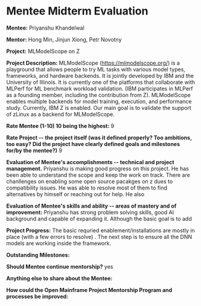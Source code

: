 # Mentee Midterm Evaluation

**Mentee:**
Priyanshu Khandelwal 

**Mentor:**
Hong Min, Jinjun Xiong, Petr Novotny

**Project:**
MLModelScope on Z

**Project Description:**
MLModelScope (https://mlmodelscope.org/) is a playground that allows people to try ML tasks with various model types, frameworks, and hardware backends. It is jointly developed by IBM and the University of Illinois. It is currently one of the platforms that collaborate with MLPerf for ML benchmark workload validation. (IBM participates in MLPerf as a founding member, including the contribution from Z). MLModelScope enables multiple backends for model training, execution, and performance study. Currently, IBM Z is enabled. Our main goal is to validate the support of zLinux as a backend for MLModelScope.

**Rate Mentee (1-10) 10 being the highest:**
9

**Rate Project -- the project itself (was it defined properly? Too ambitions, too easy? Did the project have clearly defined goals and milestones for/by the mentee?)**
9

**Evaluation of Mentee's accomplishments -- technical and project management.**
Priyanshu is making good progress on this project. He has been able to understand the scope and keep the work on track. There are chanllenges on enabling some open source pacakges on z dues to compatibility issues. He was able to resolve most of them to find alternatives by himself or reaching out for help.  He also 

**Evaluation of Mentee's skills and ability -- areas of mastery and of improvement:**
Priyanshu has strong problem solving skills, good AI background and capable of expanding it.  Although the basic goal is to add 

**Project Progress:**
The basic requried enablement/installations are mostly in place (with a few errors to resolve) . The next step is to ensure all the DNN models are working inside the framework.

**Outstanding Milestones:**


**Should Mentee continue mentorship?**
yes

**Anything else to share about the Mentee:**


**How could the Open Mainframe Project Mentorship Program and processes be improved:**
